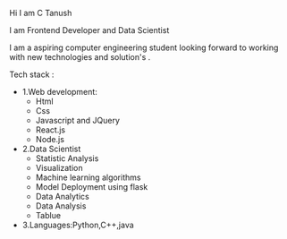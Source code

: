 Hi
I am C Tanush

I am Frontend Developer and Data Scientist

I am a aspiring computer engineering student looking forward to working with new technologies and solution's .

Tech stack : 
 + 1.Web development:
      * Html
      * Css
      * Javascript and JQuery
      * React.js
      * Node.js
  + 2.Data Scientist
      * Statistic Analysis
      * Visualization
      * Machine learning algorithms
      * Model Deployment using flask
      * Data Analytics
      * Data Analysis
      * Tablue
  + 3.Languages:Python,C++,java
  
